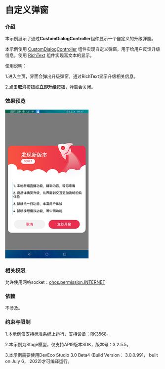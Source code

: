 # 自定义弹窗

### 介绍

本示例展示了通过**CustomDialogController**组件显示一个自定义的升级弹窗。

本示例使用 [CustomDialogController](https://gitee.com/openharmony/docs/blob/master/zh-cn/application-dev/reference/arkui-ts/ts-methods-custom-dialog-box.md) 组件实现自定义弹窗，用于给用户反馈升级信息。使用 [RichText](https://gitee.com/openharmony/docs/blob/master/zh-cn/application-dev/reference/arkui-ts/ts-basic-components-richtext.md) 组件实现富文本的显示。

使用说明： 

1.进入主页，界面会弹出升级弹窗，通过RichText显示升级相关信息。 

2.点击**取消**按钮或**立即升级**按钮，弹窗会关闭。

### 效果预览

![](screenshots/devices/zh/popup.png)

### 相关权限

允许使用网络socket：[ohos.permission.INTERNET](https://gitee.com/openharmony/docs/blob/master/zh-cn/application-dev/security/permission-list.md)

### 依赖

不涉及。

### 约束与限制

1.本示例仅支持标准系统上运行，支持设备：RK3568。

2.本示例为Stage模型，仅支持API9版本SDK，版本号：3.2.5.5。

3.本示例需要使用DevEco Studio 3.0 Beta4 (Build Version： 3.0.0.991， built on July 6， 2022)才可编译运行。